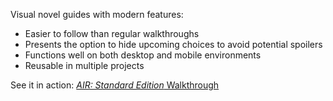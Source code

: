 Visual novel guides with modern features:

- Easier to follow than regular walkthroughs
- Presents the option to hide upcoming choices to avoid potential spoilers
- Functions well on both desktop and mobile environments
- Reusable in multiple projects

See it in action: [*AIR: Standard Edition* Walkthrough](http://erengy.com/walkthrough/air-se.html)